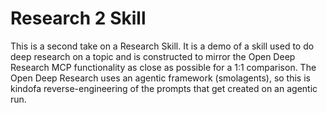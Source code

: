 # Research 2 Skill

This is a second take on a Research Skill. It is a demo of a skill used to do
deep research on a topic and is constructed to mirror the Open Deep Research MCP
functionality as close as possible for a 1:1 comparison. The Open Deep Research
uses an agentic framework (smolagents), so this is kindofa reverse-engineering
of the prompts that get created on an agentic run.
